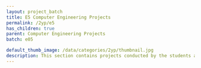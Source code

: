 ```yaml
---
layout: project_batch
title: E5 Computer Engineering Projects
permalink: /2yp/e5
has_children: true
parent: Computer Engineering Projects
batch: e05

default_thumb_image: /data/categories/2yp/thumbnail.jpg
description: This section contains projects conducted by the students after their second year. Usually, these projects are conducted by groups of 3 students, and followed by Agile principles.
---
```

